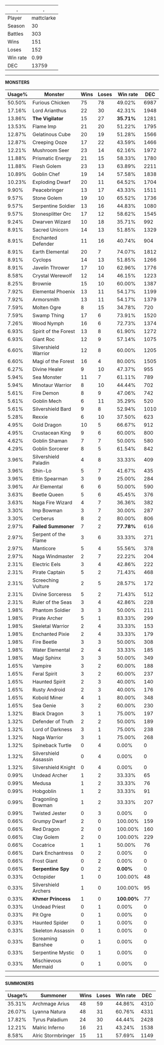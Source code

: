 .|.
|-|-
Player|mattclarke
Season|30
Battles|303
Wins|151
Loses|152
Win rate|0.99
DEC|13759

---
**MONSTERS**

Usage%|Monster|Wins|Loses|Win rate|DEC|
-|-|-|-|-|-|
50.50%|Furious Chicken|75|78|49.02%|6987|
17.16%|Lord Arianthus|22|30|42.31%|1948|
13.86%|**The Vigilator**|15|27|**35.71%**|1281|
13.53%|Flame Imp|21|20|51.22%|1795|
12.87%|Gelatinous Cube|20|19|51.28%|1566|
12.87%|Creeping Ooze|17|22|43.59%|1466|
12.21%|Mushroom Seer|23|14|62.16%|1972|
11.88%|Prismatic Energy|21|15|58.33%|1780|
11.88%|Flesh Golem|23|13|63.89%|2211|
10.89%|Goblin Chef|19|14|57.58%|1838|
10.23%|Exploding Dwarf|20|11|64.52%|1704|
9.90%|Peacebringer|13|17|43.33%|1511|
9.57%|Stone Golem|19|10|65.52%|1736|
9.57%|Serpentine Soldier|13|16|44.83%|1080|
9.57%|Stonesplitter Orc|17|12|58.62%|1545|
9.24%|Dwarven Wizard|10|18|35.71%|992|
8.91%|Sacred Unicorn|14|13|51.85%|1329|
8.91%|Enchanted Defender|11|16|40.74%|904|
8.91%|Earth Elemental|20|7|74.07%|1812|
8.91%|Cyclops|14|13|51.85%|1266|
8.91%|Javelin Thrower|17|10|62.96%|1776|
8.58%|Crystal Werewolf|12|14|46.15%|1223|
8.25%|Brownie|15|10|60.00%|1387|
7.92%|Elemental Phoenix|13|11|54.17%|1199|
7.92%|Armorsmith|13|11|54.17%|1379|
7.59%|Molten Ogre|8|15|34.78%|720|
7.59%|Swamp Thing|17|6|73.91%|1520|
7.26%|Wood Nymph|16|6|72.73%|1374|
6.93%|Spirit of the Forest|13|8|61.90%|1272|
6.93%|Giant Roc|12|9|57.14%|1075|
6.60%|Silvershield Warrior|12|8|60.00%|1205|
6.60%|Magi of the Forest|16|4|80.00%|1505|
6.27%|Divine Healer|9|10|47.37%|955|
5.94%|Sea Monster|11|7|61.11%|789|
5.94%|Minotaur Warrior|8|10|44.44%|702|
5.61%|Fire Demon|8|9|47.06%|742|
5.61%|Goblin Mech|6|11|35.29%|520|
5.61%|Silvershield Bard|9|8|52.94%|1010|
5.28%|Rexxie|6|10|37.50%|623|
4.95%|Gold Dragon|10|5|66.67%|912|
4.95%|Crustacean King|9|6|60.00%|800|
4.62%|Goblin Shaman|7|7|50.00%|580|
4.29%|Goblin Sorcerer|8|5|61.54%|842|
3.96%|Silvershield Paladin|4|8|33.33%|409|
3.96%|Shin-Lo|5|7|41.67%|435|
3.96%|Ettin Spearman|3|9|25.00%|284|
3.96%|Air Elemental|6|6|50.00%|590|
3.63%|Beetle Queen|5|6|45.45%|376|
3.63%|Naga Fire Wizard|4|7|36.36%|382|
3.30%|Imp Bowman|3|7|30.00%|287|
3.30%|Cerberus|8|2|80.00%|806|
2.97%|**Failed Summoner**|7|2|**77.78%**|616|
2.97%|Serpent of the Flame|3|6|33.33%|271|
2.97%|Manticore|5|4|55.56%|378|
2.97%|Naga Windmaster|2|7|22.22%|204|
2.31%|Electric Eels|3|4|42.86%|222|
2.31%|Pirate Captain|5|2|71.43%|468|
2.31%|Screeching Vulture|2|5|28.57%|172|
2.31%|Divine Sorceress|5|2|71.43%|512|
2.31%|Ruler of the Seas|3|4|42.86%|228|
1.98%|Phantom Soldier|3|3|50.00%|211|
1.98%|Pirate Archer|5|1|83.33%|299|
1.98%|Skeletal Warrior|2|4|33.33%|153|
1.98%|Enchanted Pixie|2|4|33.33%|179|
1.98%|Fire Beetle|3|3|50.00%|308|
1.98%|Water Elemental|2|4|33.33%|185|
1.98%|Magi Sphinx|3|3|50.00%|349|
1.65%|Vampire|3|2|60.00%|188|
1.65%|Feral Spirit|3|2|60.00%|237|
1.65%|Haunted Spirit|2|3|40.00%|140|
1.65%|Rusty Android|2|3|40.00%|176|
1.65%|Kobold Miner|4|1|80.00%|348|
1.65%|Sea Genie|3|2|60.00%|230|
1.32%|Black Dragon|3|1|75.00%|197|
1.32%|Defender of Truth|2|2|50.00%|189|
1.32%|Lord of Darkness|3|1|75.00%|238|
1.32%|Naga Warrior|3|1|75.00%|268|
1.32%|Spineback Turtle|0|4|0.00%|0|
1.32%|Silvershield Assassin|0|4|0.00%|0|
1.32%|Silvershield Knight|0|4|0.00%|0|
0.99%|Undead Archer|1|2|33.33%|65|
0.99%|Medusa|1|2|33.33%|76|
0.99%|Hobgoblin|1|2|33.33%|91|
0.99%|Dragonling Bowman|1|2|33.33%|207|
0.99%|Twisted Jester|0|3|0.00%|0|
0.66%|Grumpy Dwarf|2|0|100.00%|159|
0.66%|Red Dragon|2|0|100.00%|160|
0.66%|Clay Golem|2|0|100.00%|229|
0.66%|Cocatrice|1|1|50.00%|76|
0.66%|Dark Enchantress|0|2|0.00%|0|
0.66%|Frost Giant|0|2|0.00%|0|
0.66%|**Serpentine Spy**|0|2|**0.00%**|0|
0.33%|Octopider|1|0|100.00%|48|
0.33%|Silvershield Archers|1|0|100.00%|95|
0.33%|**Khmer Princess**|1|0|**100.00%**|77|
0.33%|Undead Priest|0|1|0.00%|0|
0.33%|Pit Ogre|0|1|0.00%|0|
0.33%|Haunted Spider|0|1|0.00%|0|
0.33%|Skeleton Assassin|0|1|0.00%|0|
0.33%|Screaming Banshee|0|1|0.00%|0|
0.33%|Serpentine Mystic|0|1|0.00%|0|
0.33%|Mischievous Mermaid|0|1|0.00%|0|

---
**SUMMONERS**

Usage%|Summoner|Wins|Loses|Win rate|DEC|
-|-|-|-|-|-|
35.31%|Archmage Arius|48|59|44.86%|4310|
26.07%|Lyanna Natura|48|31|60.76%|4331|
17.82%|Tyrus Paladium|24|30|44.44%|2428|
12.21%|Malric Inferno|16|21|43.24%|1538|
8.58%|Alric Stormbringer|15|11|57.69%|1149|
